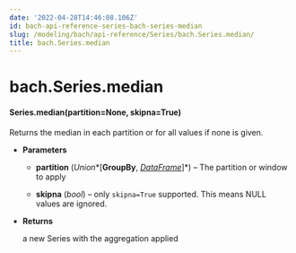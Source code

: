 ```yaml
---
date: '2022-04-28T14:46:08.106Z'
id: bach-api-reference-series-bach-series-median
slug: /modeling/bach/api-reference/Series/bach.Series.median/
title: bach.Series.median
---
```


# bach.Series.median


#### Series.median(partition=None, skipna=True)
Returns the median in each partition or for all values if none is given.


* **Parameters**

    
    * **partition** (*Union**[**GroupBy**, *[*DataFrame*](../DataFrame/bach.DataFrame/#bach.DataFrame)*]*) – The partition or window to apply


    * **skipna** (*bool*) – only `skipna=True` supported. This means NULL values are ignored.



* **Returns**

    a new Series with the aggregation applied


<!-- !! processed by numpydoc !! -->
